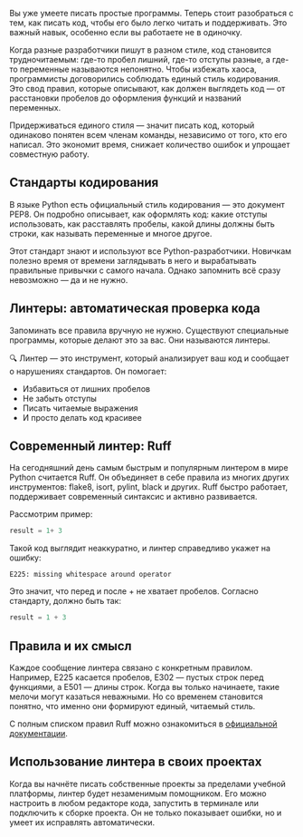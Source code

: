 Вы уже умеете писать простые программы. Теперь стоит разобраться с тем, как писать код, чтобы его было легко читать и поддерживать. Это важный навык, особенно если вы работаете не в одиночку.

Когда разные разработчики пишут в разном стиле, код становится трудночитаемым: где-то пробел лишний, где-то отступы разные, а где-то переменные называются непонятно. Чтобы избежать хаоса, программисты договорились соблюдать единый стиль кодирования. Это свод правил, которые описывают, как должен выглядеть код — от расстановки пробелов до оформления функций и названий переменных.

Придерживаться единого стиля — значит писать код, который одинаково понятен всем членам команды, независимо от того, кто его написал. Это экономит время, снижает количество ошибок и упрощает совместную работу.

## Стандарты кодирования

В языке Python есть официальный стиль кодирования — это документ PEP8. Он подробно описывает, как оформлять код: какие отступы использовать, как расставлять пробелы, какой длины должны быть строки, как называть переменные и многое другое.

Этот стандарт знают и используют все Python-разработчики. Новичкам полезно время от времени заглядывать в него и вырабатывать правильные привычки с самого начала. Однако запомнить всё сразу невозможно — да и не нужно.

## Линтеры: автоматическая проверка кода

Запоминать все правила вручную не нужно. Существуют специальные программы, которые делают это за вас. Они называются линтеры.

🔍 Линтер — это инструмент, который анализирует ваш код и сообщает о нарушениях стандартов.
Он помогает:

- Избавиться от лишних пробелов
- Не забыть отступы
- Писать читаемые выражения
- И просто делать код красивее

## Современный линтер: Ruff

На сегодняшний день самым быстрым и популярным линтером в мире Python считается Ruff. Он объединяет в себе правила из многих других инструментов: flake8, isort, pylint, black и других. Ruff быстро работает, поддерживает современный синтаксис и активно развивается.

Рассмотрим пример:

```python
result = 1+ 3
```

Такой код выглядит неаккуратно, и линтер справедливо укажет на ошибку:

```
E225: missing whitespace around operator
```

Это значит, что перед и после + не хватает пробелов. Согласно стандарту, должно быть так:

```python
result = 1 + 3
```

## Правила и их смысл

Каждое сообщение линтера связано с конкретным правилом. Например, E225 касается пробелов, E302 — пустых строк перед функциями, а E501 — длины строк. Когда вы только начинаете, такие мелочи могут казаться неважными. Но со временем становится понятно, что именно они формируют единый, читаемый стиль.

С полным списком правил Ruff можно ознакомиться в [официальной документации](https://docs.astral.sh/ruff/rules/).

## Использование линтера в своих проектах

Когда вы начнёте писать собственные проекты за пределами учебной платформы, линтер будет незаменимым помощником. Его можно настроить в любом редакторе кода, запустить в терминале или подключить к сборке проекта. Он не только показывает ошибки, но и умеет их исправлять автоматически.
